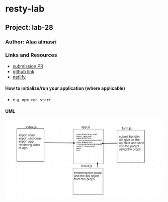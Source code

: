 # resty-lab

## Project: lab-28

### Author: Alaa almasri

### Links and Resources

- [submission PR](https://github.com/alaaalmasri12/resty-lab/pull/1)
- [github link](https://alaaalmasri12.github.io/resty-lab/)
- [netlify](https://eloquent-wiles-c1136a.netlify.app/)
#### How to initialize/run your application (where applicable)

- e.g. `npm run start`

#### UML
![lab28](assets/resty.png)



